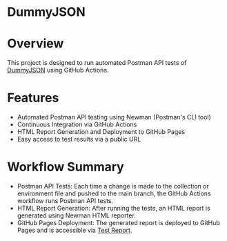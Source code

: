 # DummyJSON

# Overview
This project is designed to run automated Postman API tests of [DummyJSON](https://dummyjson.com) using GitHub Actions. 

# Features
- Automated Postman API testing using Newman (Postman's CLI tool)
- Continuous Integration via GitHub Actions
- HTML Report Generation and Deployment to GitHub Pages
- Easy access to test results via a public URL

# Workflow Summary
- Postman API Tests: Each time a change is made to the collection or environment file
and pushed to the main branch, the GitHub Actions workflow runs Postman API tests.
- HTML Report Generation: After running the tests, an HTML report is generated using Newman HTML reporter.
- GitHub Pages Deployment: The generated report is deployed to GitHub Pages and is accessible via [Test Report](https://mojisolaaao.github.io/DummyJSON/report.html).

